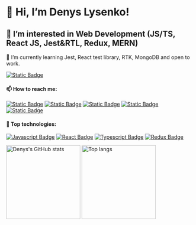 # 👋 Hi, I’m Denys Lysenko!
## 👀 I’m interested in Web Development (JS/TS, React JS, Jest&RTL, Redux, MERN)
  🌱 I’m currently learning Jest, React test library, RTK, MongoDB and open to work.

  [![Static Badge](https://img.shields.io/badge/My%20CV-%2317A589?style=plastic&logo=readdotcv&logoColor=white)](https://cv-lysenko.vercel.app)
  
#### 📫 How to reach me:
  
 [![Static Badge](https://img.shields.io/badge/EMAIL-e74c3c?style=plastic&logo=gmail&logoColor=white&link=lysenkoden%40gmail.com)](mailto:lysenkoden@gmail.com)
 [![Static Badge](https://img.shields.io/badge/Linkedin-%230077B5?style=plastic&logo=linkedin&logoColor=white&labelColor=%230077B5&link=https%3A%2F%2Fwww.linkedin.com%2Fin%2Flysenko-denys)](https://www.linkedin.com/in/lysenko-denys/)
 [![Static Badge](https://img.shields.io/badge/facebook-%233B5998?style=plastic&logo=facebook&logoColor=white&labelColor=%233B5998&link=https%3A%2F%2Fwww.facebook.com%2Fusers%2FLysenkoDenys)](https://www.facebook.com/profile.php?id=100001281440746)
 [![Static Badge](https://img.shields.io/badge/codewars-%23982C15?style=plastic&logo=codewars&logoColor=white&link=https%3A%2F%2Fwww.codewars.com%2Fusers%2FLysenkoDenys)](https://www.codewars.com/users/LysenkoDenys)
 [![Static Badge](https://img.shields.io/badge/sololearn-%23FF8000?style=plastic&logo=sololearn&logoColor=red&link=https%3A%2F%2Fwww.sololearn.com%2Fusers%2FLysenkoDenys)](https://www.sololearn.com/en/profile/27626456)

#### :floppy_disk: Top technologies:
[![Javascript Badge](https://img.shields.io/badge/-Javascript-F0DB4F?style=for-the-badge&labelColor=black&logo=javascript&logoColor=F0DB4F)](#) [![React Badge](https://img.shields.io/badge/-React-61DBFB?style=for-the-badge&labelColor=black&logo=react&logoColor=61DBFB)](#) [![Typescript Badge](https://img.shields.io/badge/-Typescript-007acc?style=for-the-badge&labelColor=black&logo=typescript&logoColor=007acc)](#) [![Redux Badge](https://img.shields.io/badge/-Redux-gray?style=for-the-badge&labelColor=black&logo=redux&logoColor=white)](#) 


<div align="left">
<img height="200px" alt="Denys's GitHub stats" src="https://github-readme-stats.vercel.app/api?username=LysenkoDenys&show_icons=true&theme=transparent"/>
<img height="200px" alt="Top langs" src="https://github-readme-stats.vercel.app/api/top-langs/?username=LysenkoDenys&layout=compact&&langs_count=8"/>
</div>


<!---
LysenkoDenys/LysenkoDenys is a ✨ special ✨ repository because its `README.md` (this file) appears on your GitHub profile.
You can click the Preview link to take a look at your changes.
--->
